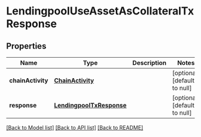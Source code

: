 # LendingpoolUseAssetAsCollateralTxResponse
## Properties

| Name | Type | Description | Notes |
|------------ | ------------- | ------------- | -------------|
| **chainActivity** | [**ChainActivity**](ChainActivity.md) |  | [optional] [default to null] |
| **response** | [**LendingpoolTxResponse**](LendingpoolTxResponse.md) |  | [optional] [default to null] |

[[Back to Model list]](../README.md#documentation-for-models) [[Back to API list]](../README.md#documentation-for-api-endpoints) [[Back to README]](../README.md)

